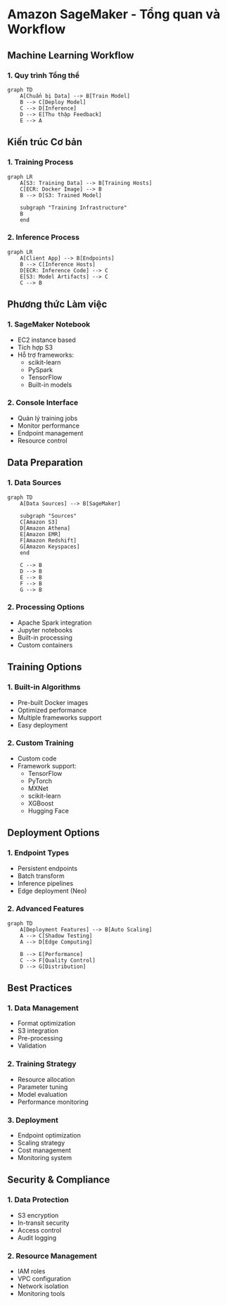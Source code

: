 # Amazon SageMaker - Tổng quan và Workflow

## Machine Learning Workflow

### 1. Quy trình Tổng thể
```mermaid
graph TD
    A[Chuẩn bị Data] --> B[Train Model]
    B --> C[Deploy Model]
    C --> D[Inference]
    D --> E[Thu thập Feedback]
    E --> A
```

## Kiến trúc Cơ bản

### 1. Training Process
```mermaid
graph LR
    A[S3: Training Data] --> B[Training Hosts]
    C[ECR: Docker Image] --> B
    B --> D[S3: Trained Model]
    
    subgraph "Training Infrastructure"
    B
    end
```

### 2. Inference Process
```mermaid
graph LR
    A[Client App] --> B[Endpoints]
    B --> C[Inference Hosts]
    D[ECR: Inference Code] --> C
    E[S3: Model Artifacts] --> C
    C --> B
```

## Phương thức Làm việc

### 1. SageMaker Notebook
- EC2 instance based
- Tích hợp S3
- Hỗ trợ frameworks:
  * scikit-learn
  * PySpark
  * TensorFlow
  * Built-in models

### 2. Console Interface
- Quản lý training jobs
- Monitor performance
- Endpoint management
- Resource control

## Data Preparation

### 1. Data Sources
```mermaid
graph TD
    A[Data Sources] --> B[SageMaker]
    
    subgraph "Sources"
    C[Amazon S3]
    D[Amazon Athena]
    E[Amazon EMR]
    F[Amazon Redshift]
    G[Amazon Keyspaces]
    end
    
    C --> B
    D --> B
    E --> B
    F --> B
    G --> B
```

### 2. Processing Options
- Apache Spark integration
- Jupyter notebooks
- Built-in processing
- Custom containers

## Training Options

### 1. Built-in Algorithms
- Pre-built Docker images
- Optimized performance
- Multiple frameworks support
- Easy deployment

### 2. Custom Training
- Custom code
- Framework support:
  * TensorFlow
  * PyTorch
  * MXNet
  * scikit-learn
  * XGBoost
  * Hugging Face

## Deployment Options

### 1. Endpoint Types
- Persistent endpoints
- Batch transform
- Inference pipelines
- Edge deployment (Neo)

### 2. Advanced Features
```mermaid
graph TD
    A[Deployment Features] --> B[Auto Scaling]
    A --> C[Shadow Testing]
    A --> D[Edge Computing]
    
    B --> E[Performance]
    C --> F[Quality Control]
    D --> G[Distribution]
```

## Best Practices

### 1. Data Management
- Format optimization
- S3 integration
- Pre-processing
- Validation

### 2. Training Strategy
- Resource allocation
- Parameter tuning
- Model evaluation
- Performance monitoring

### 3. Deployment
- Endpoint optimization
- Scaling strategy
- Cost management
- Monitoring system

## Security & Compliance

### 1. Data Protection
- S3 encryption
- In-transit security
- Access control
- Audit logging

### 2. Resource Management
- IAM roles
- VPC configuration
- Network isolation
- Monitoring tools
